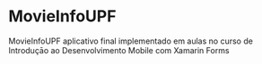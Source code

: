 # MovieInfoUPF
MovieInfoUPF aplicativo final implementado em aulas no curso de Introduçāo ao Desenvolvimento Mobile com Xamarin Forms
